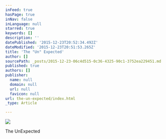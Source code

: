 ```yaml
---
inFeed: true
hasPage: true
inNav: false
inLanguage: null
starred: true
keywords: []
description: ''
datePublished: '2015-12-23T20:52:34.492Z'
dateModified: '2015-12-23T20:51:53.265Z'
title: 'The "Un" Expected'
author: []
sourcePath: _posts/2015-12-23-06c4d515-0c36-4325-90c1-3752ea229451.md
published: true
authors: []
publisher:
  name: null
  domain: null
  url: null
  favicon: null
url: the-un-expected/index.html
_type: Article

---
```

![](https://s3-us-west-2.amazonaws.com/the-grid-img/p/5f306abe5ce2a069d8f5baf327cb079d41f82d80.jpg)

The UnExpected